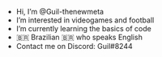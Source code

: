 - Hi, I’m @Guil-thenewmeta
- I’m interested in videogames and football
- I’m currently learning the basics of code
- 🇧🇷 Brazilian 🇧🇷 who speaks English
- Contact me on Discord: Guil#8244

<!---
Guil-thenewmeta/Guil-thenewmeta is a ✨ special ✨ repository because its `README.md` (this file) appears on your GitHub profile.
You can click the Preview link to take a look at your changes.
--->
